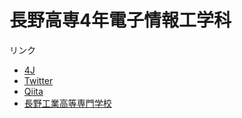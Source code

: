 # 長野高専4年電子情報工学科
リンク

- [4J](https://nnct18j.com)
- [Twitter](https://twitter.com/NNCT18J)
- [Qiita](https://qiita.com/organizations/NNCT18J)
- [長野工業高等専門学校](https://www.nagano-nct.ac.jp/)
